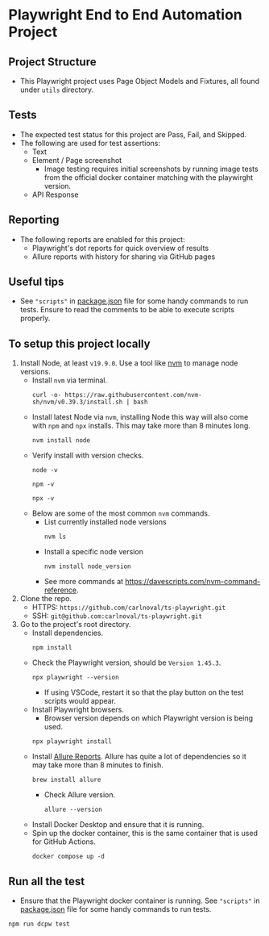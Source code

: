 # Playwright End to End Automation Project
## Project Structure
- This Playwright project uses Page Object Models and Fixtures, all found under `utils` directory.
## Tests
- The expected test status for this project are Pass, Fail, and Skipped.
- The following are used for test assertions:
  - Text
  - Element / Page screenshot
    - Image testing requires initial screenshots by running image tests from the official docker container matching with the playwirght version.
  - API Response
## Reporting
- The following reports are enabled for this project:
  - Playwright's dot reports for quick overview of results
  - Allure reports with history for sharing via GitHub pages
## Useful tips
- See `"scripts"` in [package.json](https://github.com/carlnoval/ts-playwright/blob/master/package.json) file for some handy commands to run tests. Ensure to read the comments to be able to execute scripts properly.
## To setup this project locally
1. Install Node, at least `v19.9.0`. Use a tool like [nvm](https://github.com/nvm-sh/nvm#install--update-script) to manage node versions.
   - Install `nvm` via terminal.
     ```
     curl -o- https://raw.githubusercontent.com/nvm-sh/nvm/v0.39.3/install.sh | bash
     ```
   - Install latest Node via `nvm`, installing Node this way will also come with `npm` and `npx` installs. This may take more than 8 minutes long.
     ```
     nvm install node
     ```
   - Verify install with version checks.
     ```
     node -v
     ```
     ```
     npm -v
     ```
     ```
     npx -v
     ```
   - Below are some of the most common `nvm` commands.
     - List currently installed node versions
       ```
       nvm ls
       ```
     - Install a specific node version
       ```
       nvm install node_version
       ```
     - See more commands at https://davescripts.com/nvm-command-reference.
2. Clone the repo.
   - HTTPS: `https://github.com/carlnoval/ts-playwright.git`
   - SSH: `git@github.com:carlnoval/ts-playwright.git`
3. Go to the project's root directory.
   - Install dependencies.
     ```
     npm install
     ```
   - Check the Playwright version, should be `Version 1.45.3`.
     ```
     npx playwright --version
     ```
     - If using VSCode, restart it so that the play button on the test scripts would appear.
   - Install Playwright browsers.
     - Browser version depends on which Playwright version is being used.
     ```
     npx playwright install
     ```
   - Install [Allure Reports](https://formulae.brew.sh/formula/allure). Allure has quite a lot of dependencies so it may take more than 8 minutes to finish.
     ```
     brew install allure
     ```
     - Check Allure version.
       ```
       allure --version
       ```
   - Install Docker Desktop and ensure that it is running.
   - Spin up the docker container, this is the same container that is used for GitHub Actions.
     ```
     docker compose up -d
     ```
## Run all the test
- Ensure that the Playwright docker container is running. See `"scripts"` in [package.json](https://github.com/carlnoval/ts-playwright/blob/master/package.json) file for some handy commands to run tests.
```
npm run dcpw test
```
